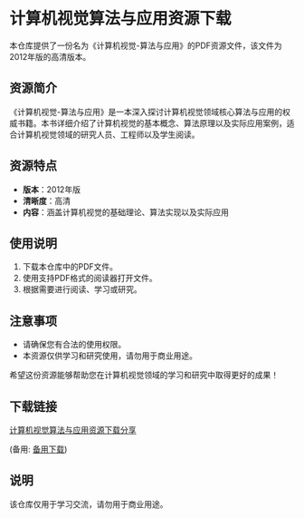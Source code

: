 # 计算机视觉算法与应用资源下载

本仓库提供了一份名为《计算机视觉-算法与应用》的PDF资源文件，该文件为2012年版的高清版本。

## 资源简介

《计算机视觉-算法与应用》是一本深入探讨计算机视觉领域核心算法与应用的权威书籍。本书详细介绍了计算机视觉的基本概念、算法原理以及实际应用案例，适合计算机视觉领域的研究人员、工程师以及学生阅读。

## 资源特点

- **版本**：2012年版
- **清晰度**：高清
- **内容**：涵盖计算机视觉的基础理论、算法实现以及实际应用

## 使用说明

1. 下载本仓库中的PDF文件。
2. 使用支持PDF格式的阅读器打开文件。
3. 根据需要进行阅读、学习或研究。

## 注意事项

- 请确保您有合法的使用权限。
- 本资源仅供学习和研究使用，请勿用于商业用途。

希望这份资源能够帮助您在计算机视觉领域的学习和研究中取得更好的成果！

## 下载链接
[计算机视觉算法与应用资源下载分享](https://pan.quark.cn/s/51ca02f492dd) 

(备用: [备用下载](https://pan.baidu.com/s/1eHvzNjpMAw-gQDIkF60DDg?pwd=1234))

## 说明

该仓库仅用于学习交流，请勿用于商业用途。
